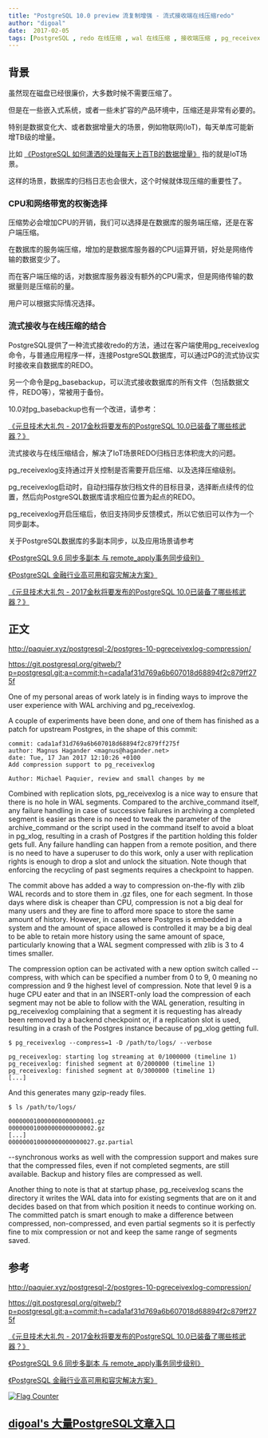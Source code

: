 ```yaml
---
title: "PostgreSQL 10.0 preview 流复制增强 - 流式接收端在线压缩redo"
author: "digoal"
date:  2017-02-05
tags: [PostgreSQL , redo 在线压缩 , wal 在线压缩 , 接收端压缩 , pg_receivexlog , pg_basebackup , 断点续传]
---
```

                  
## 背景  
虽然现在磁盘已经很廉价，大多数时候不需要压缩了。  
  
但是在一些嵌入式系统，或者一些未扩容的产品环境中，压缩还是非常有必要的。  
  
特别是数据变化大、或者数据增量大的场景，例如物联网(IoT)，每天单库可能新增TB级的增量。  
  
比如 [《PostgreSQL 如何潇洒的处理每天上百TB的数据增量》](../201603/20160320_01.md) 指的就是IoT场景。    
  
这样的场景，数据库的归档日志也会很大，这个时候就体现压缩的重要性了。  
  
### CPU和网络带宽的权衡选择  
压缩势必会增加CPU的开销，我们可以选择是在数据库的服务端压缩，还是在客户端压缩。  
  
在数据库的服务端压缩，增加的是数据库服务器的CPU运算开销，好处是网络传输的数据变少了。  
  
而在客户端压缩的话，对数据库服务器没有额外的CPU需求，但是网络传输的数据量则是压缩前的量。  
  
用户可以根据实际情况选择。  
  
### 流式接收与在线压缩的结合  
PostgreSQL提供了一种流式接收redo的方法，通过在客户端使用pg_receivexlog命令，与普通应用程序一样，连接PostgreSQL数据库，可以通过PG的流式协议实时接收来自数据库的REDO。  
  
另一个命令是pg_basebackup，可以流式接收数据库的所有文件（包括数据文件，REDO等），常被用于备份。  
  
10.0对pg_basebackup也有一个改进，请参考：  
  
[《元旦技术大礼包 - 2017金秋将要发布的PostgreSQL 10.0已装备了哪些核武器？》](../201701/20170101_01.md)  
  
流式接收与在线压缩结合，解决了IoT场景REDO归档日志体积庞大的问题。  
  
pg_receivexlog支持通过开关控制是否需要开启压缩、以及选择压缩级别。  
  
pg_receivexlog启动时，自动扫描存放归档文件的目标目录，选择断点续传的位置，然后向PostgreSQL数据库请求相应位置为起点的REDO。  
  
pg_receivexlog开启压缩后，依旧支持同步反馈模式，所以它依旧可以作为一个同步副本。  
  
关于PostgreSQL数据库的多副本同步，以及应用场景请参考    
  
[《PostgreSQL 9.6 同步多副本 与 remote_apply事务同步级别》](../201610/20161006_02.md)  
  
[《PostgreSQL 金融行业高可用和容灾解决方案》](../201512/20151224_01.md)  
  
[《元旦技术大礼包 - 2017金秋将要发布的PostgreSQL 10.0已装备了哪些核武器？》](../201701/20170101_01.md)    
  
## 正文  
http://paquier.xyz/postgresql-2/postgres-10-pgreceivexlog-compression/  
  
https://git.postgresql.org/gitweb/?p=postgresql.git;a=commit;h=cada1af31d769a6b607018d68894f2c879ff275f  
  
One of my personal areas of work lately is in finding ways to improve the user experience with WAL archiving and pg_receivexlog.   
  
A couple of experiments have been done, and one of them has finished as a patch for upstream Postgres, in the shape of this commit:  
  
```  
commit: cada1af31d769a6b607018d68894f2c879ff275f  
author: Magnus Hagander <magnus@hagander.net>  
date: Tue, 17 Jan 2017 12:10:26 +0100  
Add compression support to pg_receivexlog  
  
Author: Michael Paquier, review and small changes by me  
```  
  
Combined with replication slots, pg_receivexlog is a nice way to ensure that there is no hole in WAL segments. Compared to the archive_command itself, any failure handling in case of successive failures in archiving a completed segment is easier as there is no need to tweak the parameter of the archive_command or the script used in the command itself to avoid a bloat in pg_xlog, resulting in a crash of Postgres if the partition holding this folder gets full. Any failure handling can happen from a remote position, and there is no need to have a superuser to do this work, only a user with replication rights is enough to drop a slot and unlock the situation. Note though that enforcing the recycling of past segments requires a checkpoint to happen.  
  
The commit above has added a way to compression on-the-fly with zlib WAL records and to store them in .gz files, one for each segment. In those days where disk is cheaper than CPU, compression is not a big deal for many users and they are fine to afford more space to store the same amount of history. However, in cases where Postgres is embedded in a system and the amount of space allowed is controlled it may be a big deal to be able to retain more history using the same amount of space, particularly knowing that a WAL segment compressed with zlib is 3 to 4 times smaller.  
  
The compression option can be activated with a new option switch called --compress, with which can be specified a number from 0 to 9, 0 meaning no compression and 9 the highest level of compression. Note that level 9 is a huge CPU eater and that in an INSERT-only load the compression of each segment may not be able to follow with the WAL generation, resulting in pg_receivexlog complaining that a segment it is requesting has already been removed by a backend checkpoint or, if a replication slot is used, resulting in a crash of the Postgres instance because of pg_xlog getting full.  
  
```  
$ pg_receivexlog --compress=1 -D /path/to/logs/ --verbose   
  
pg_receivexlog: starting log streaming at 0/1000000 (timeline 1)   
pg_receivexlog: finished segment at 0/2000000 (timeline 1)   
pg_receivexlog: finished segment at 0/3000000 (timeline 1)   
[...]  
```  
  
And this generates many gzip-ready files.  
  
```  
$ ls /path/to/logs/   
  
000000010000000000000001.gz   
000000010000000000000002.gz   
[...]   
000000010000000000000027.gz.partial  
```  
  
--synchronous works as well with the compression support and makes sure that the compressed files, even if not completed segments, are still available. Backup and history files are compressed as well.  
  
Another thing to note is that at startup phase, pg_receivexlog scans the directory it writes the WAL data into for existing segments that are on it and decides based on that from which position it needs to continue working on. The committed patch is smart enough to make a difference between compressed, non-compressed, and even partial segments so it is perfectly fine to mix compression or not and keep the same range of segments saved.  
  
## 参考  
http://paquier.xyz/postgresql-2/postgres-10-pgreceivexlog-compression/  
  
https://git.postgresql.org/gitweb/?p=postgresql.git;a=commit;h=cada1af31d769a6b607018d68894f2c879ff275f  
  
[《元旦技术大礼包 - 2017金秋将要发布的PostgreSQL 10.0已装备了哪些核武器？》](../201701/20170101_01.md)  
  
[《PostgreSQL 9.6 同步多副本 与 remote_apply事务同步级别》](../201610/20161006_02.md)  
  
[《PostgreSQL 金融行业高可用和容灾解决方案》](../201512/20151224_01.md)  
    
    
  
<a rel="nofollow" href="http://info.flagcounter.com/h9V1"  ><img src="http://s03.flagcounter.com/count/h9V1/bg_FFFFFF/txt_000000/border_CCCCCC/columns_2/maxflags_12/viewers_0/labels_0/pageviews_0/flags_0/"  alt="Flag Counter"  border="0"  ></a>  
  
  
  
  
  
  
## [digoal's 大量PostgreSQL文章入口](https://github.com/digoal/blog/blob/master/README.md "22709685feb7cab07d30f30387f0a9ae")
  
